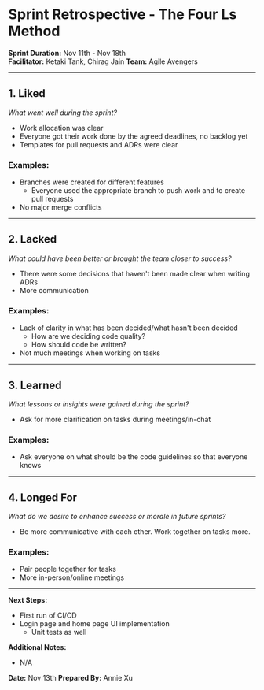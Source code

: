# Sprint Retrospective - The Four Ls Method

**Sprint Duration:** Nov 11th - Nov 18th  
**Facilitator:** Ketaki Tank, Chirag Jain
**Team:** Agile Avengers

---

## 1. **Liked**

_What went well during the sprint?_

- Work allocation was clear
- Everyone got their work done by the agreed deadlines, no backlog yet
- Templates for pull requests and ADRs were clear

### Examples:

- Branches were created for different features
  - Everyone used the appropriate branch to push work and to create pull requests
- No major merge conflicts

---

## 2. **Lacked**

_What could have been better or brought the team closer to success?_

- There were some decisions that haven't been made clear when writing ADRs
- More communication

### Examples:

- Lack of clarity in what has been decided/what hasn't been decided
  - How are we deciding code quality?
  - How should code be written?
- Not much meetings when working on tasks

---

## 3. **Learned**

_What lessons or insights were gained during the sprint?_

- Ask for more clarification on tasks during meetings/in-chat

### Examples:

- Ask everyone on what should be the code guidelines so that everyone knows

---

## 4. **Longed For**

_What do we desire to enhance success or morale in future sprints?_

- Be more communicative with each other. Work together on tasks more.

### Examples:

- Pair people together for tasks
- More in-person/online meetings

---

**Next Steps:**

- First run of CI/CD
- Login page and home page UI implementation
  - Unit tests as well

**Additional Notes:**

- N/A

**Date:** Nov 13th
**Prepared By:** Annie Xu
